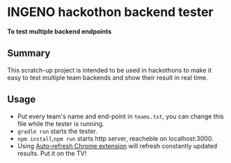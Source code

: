 # INGENO hackothon backend tester  

**To test multiple backend endpoints**

## Summary
This scratch-up project is intended to be used in hackothons to make it easy to test multiple team backends and show their result in real time.

## Usage

* Put every team's name and end-point in `teams.txt`, you can change this file while the tester is running.
* `gradle run` starts the tester.
* `npm install`,`npm run` starts http server, reacheble on localhost:3000.
* Using [Auto-refresh Chrome extension](https://chrome.google.com/webstore/detail/easy-auto-refresh/aabcgdmkeabbnleenpncegpcngjpnjkc?hl=en) will refresh constantly updated results. Put it on the TV!
